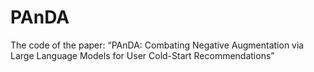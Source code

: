# PAnDA
The code of the paper: “PAnDA: Combating Negative Augmentation via Large Language Models for User Cold-Start Recommendations”
